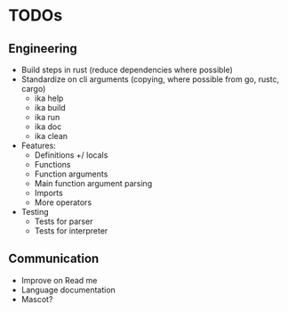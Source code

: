 # TODOs

## Engineering
- Build steps in rust (reduce dependencies where possible)
- Standardize on cli arguments (copying, where possible from go, rustc, cargo)
  - ika help
  - ika build
  - ika run
  - ika doc
  - ika clean
- Features:
  - Definitions +/ locals
  - Functions
  - Function arguments
  - Main function argument parsing
  - Imports
  - More operators
- Testing
  - Tests for parser
  - Tests for interpreter

## Communication
- Improve on Read me
- Language documentation
- Mascot?
